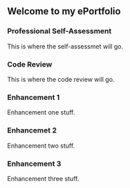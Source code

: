 ## Welcome to my ePortfolio

### Professional Self-Assessment

This is where the self-assessmet will go.

### Code Review

This is where the code review will go.

### Enhancement 1

Enhancement one stuff.

### Enhancemet 2

Enhancement two stuff.

### Enhancement 3

Enhancement three stuff.
